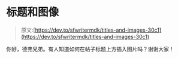 # 标题和图像

> 原文:[https://dev.to/sfwritermdk/titles-and-images-30c1](https://dev.to/sfwritermdk/titles-and-images-30c1)

你好，德弗兄弟。有人知道如何在帖子标题上方插入图片吗？谢谢大家！